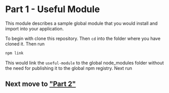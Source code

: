 # Part 1 - Useful Module

This module describes a sample global module that you would install and import into your application.

To begin with clone this repository. Then `cd` into the folder where you have cloned it. Then run

```bash
npm link
```

This would link the `useful-module` to the global node_modules folder without the need for publishing it to the global npm registry. Next run

## Next move to ["Part 2"](https://github.com/nisheed2440/useful-app)

